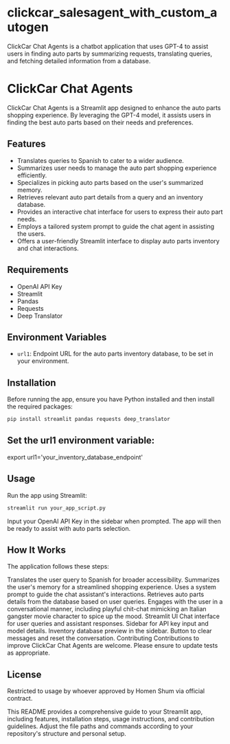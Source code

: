 # clickcar_salesagent_with_custom_autogen
ClickCar Chat Agents is a chatbot application that uses GPT-4 to assist users in finding auto parts by summarizing requests, translating queries, and fetching detailed information from a database.

# ClickCar Chat Agents

ClickCar Chat Agents is a Streamlit app designed to enhance the auto parts shopping experience. By leveraging the GPT-4 model, it assists users in finding the best auto parts based on their needs and preferences.

## Features

- Translates queries to Spanish to cater to a wider audience.
- Summarizes user needs to manage the auto part shopping experience efficiently.
- Specializes in picking auto parts based on the user's summarized memory.
- Retrieves relevant auto part details from a query and an inventory database.
- Provides an interactive chat interface for users to express their auto part needs.
- Employs a tailored system prompt to guide the chat agent in assisting the users.
- Offers a user-friendly Streamlit interface to display auto parts inventory and chat interactions.

## Requirements

- OpenAI API Key
- Streamlit
- Pandas
- Requests
- Deep Translator

## Environment Variables

- `url1`: Endpoint URL for the auto parts inventory database, to be set in your environment.

## Installation

Before running the app, ensure you have Python installed and then install the required packages:

```bash
pip install streamlit pandas requests deep_translator
```

## Set the url1 environment variable:

export url1='your_inventory_database_endpoint'

## Usage
Run the app using Streamlit:

```bash
streamlit run your_app_script.py
```
Input your OpenAI API Key in the sidebar when prompted. The app will then be ready to assist with auto parts selection.

## How It Works
The application follows these steps:

Translates the user query to Spanish for broader accessibility.
Summarizes the user's memory for a streamlined shopping experience.
Uses a system prompt to guide the chat assistant's interactions.
Retrieves auto parts details from the database based on user queries.
Engages with the user in a conversational manner, including playful chit-chat mimicking an Italian gangster movie character to spice up the mood.
Streamlit UI
Chat interface for user queries and assistant responses.
Sidebar for API key input and model details.
Inventory database preview in the sidebar.
Button to clear messages and reset the conversation.
Contributing
Contributions to improve ClickCar Chat Agents are welcome. Please ensure to update tests as appropriate.

## License
Restricted to usage by whoever approved by Homen Shum via official contract.


This README provides a comprehensive guide to your Streamlit app, including features, installation steps, usage instructions, and contribution guidelines. Adjust the file paths and commands according to your repository's structure and personal setup.
